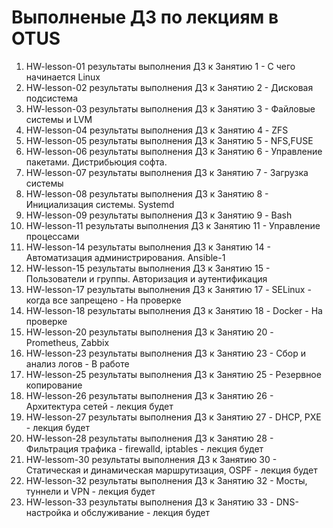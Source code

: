 # Выполненые ДЗ по лекциям в OTUS
1.  HW-lesson-01 результаты выполнения ДЗ к Занятию 1  - С чего начинается Linux
2.  HW-lesson-02 результаты выполнения ДЗ к Занятию 2  - Дисковая подсистема
3.  HW-lesson-03 результаты выполнения ДЗ к Занятию 3  - Файловые системы и LVM
4.  HW-lesson-04 результаты выполнения ДЗ к Занятию 4  - ZFS
5.  HW-lesson-05 результаты выполнения ДЗ к Занятию 5  - NFS,FUSE
6.  HW-lesson-06 результаты выполнения ДЗ к Занятию 6  - Управление пакетами. Дистрибьюция софта.
7.  HW-lesson-07 результаты выполнения ДЗ к Занятию 7  - Загрузка системы
8.  HW-lesson-08 результаты выполнения ДЗ к Занятию 8  - Инициализация системы. Systemd
9.  HW-lesson-09 результаты выполнения ДЗ к Занятию 9  - Bash 
10. HW-lesson-11 результаты выполнения ДЗ к Занятию 11 - Управление процессами 
11. HW-lesson-14 результаты выполнения ДЗ к Занятию 14 - Автоматизация администрирования. Ansible-1 
12. HW-lesson-15 результаты выполнения ДЗ к Занятию 15 - Пользователи и группы. Авторизация и аутентификация
13. HW-lesson-17 результаты выполнения ДЗ к Занятию 17 - SELinux - когда все запрещено - На проверке
14. HW-lesson-18 результаты выполнения ДЗ к Занятию 18 - Docker - На проверке
15. HW-lesson-20 результаты выполнения ДЗ к Занятию 20 - Prometheus, Zabbix
16. HW-lesson-23 результаты выполнения ДЗ к Занятию 23 - Сбор и анализ логов                      - В работе
17. HW-lesson-25 результаты выполнения ДЗ к Занятию 25 - Резервное копирование 
18. HW-lesson-26 результаты выполнения ДЗ к Занятию 26 - Архитектура сетей                        - лекция будет
19. HW-lesson-27 результаты выполнения ДЗ к Занятию 27  - DHCP, PXE                               - лекция будет
20. HW-lesson-28 результаты выполнения ДЗ к Занятию 28 - Фильтрация трафика - firewalld, iptables - лекция будет
21. HW-lessom-30 результаты выполнения ДЗ к Занятию 30 - Статическая и динамическая маршрутизация, OSPF - лекция будет
22. HW-lesson-32 результаты выполнения ДЗ к Занятию 32 - Мосты, туннели и VPN                     - лекция будет
23. HW-lesson-33 результаты выполнения ДЗ к Занятию 33 - DNS- настройка и обслуживание            - лекция будет
